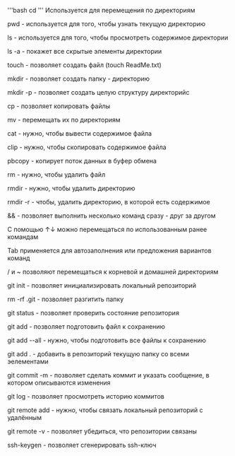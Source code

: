 '''bash
cd
'''
Используется для перемещения по директориям


pwd - используется для того, чтобы узнать текущую директорию


ls - используется для того, чтобы просмотреть содержимое директории


ls -a - покажет все скрытые элементы директории


touch - позволяет создать файл (touch ReadMe.txt)


mkdir - позволяет создать папку - директорию


mkdir -p - позволяет создать целую структуру директорийc


cp - позволяет копировать файлы


mv - перемещать их по директориям


cat - нужно, чтобы вывести содержимое файла


clip - нужно, чтобы скопировать содержимое файла


pbcopy - копирует поток данных в буфер обмена


rm - нужно, чтобы удалить файл


rmdir - нужно, чтобы удалить директорию


rmdir -r - чтобы, удалить директорию, в которой есть содержимое


&& - позволяет выполнить несколько команд сразу - друг за другом


С помощью ↑↓ можно перемещаться по использованным ранее командам


Tab применяется для автозаполнения или предложения вариантов команд


/ и ~ позволяют перемещаться к корневой и домашней директориям 


git init - позволяет инициализировать локальный репозиторий


rm -rf .git - позволяет разгитить папку


git status - позволяет проверить состояние репозитория


git add - позволяет подготовить файл к сохранению


git add --all - нужно, чтобы подготовить все файлы к сохранению


git add . - добавить в репозиторий текущую папку со всеми эелементами


git commit -m - позволяет сделать коммит и указать сообщение, в котором описываются изменения


git log - позволяет просмотреть историю коммитов


git remote add - нужно, чтобы связать локальный репозиторий с удалённым


git remote -v - позволяет убедиться, что репозитории связаны


ssh-keygen - позволяет сгенерировать ssh-ключ




